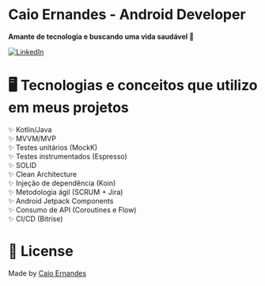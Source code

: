 # Caio Ernandes - Android Developer
<p align="justify"><strong>Amante de tecnologia e buscando uma vida saudável 💪</strong></p>

[![LinkedIn](https://img.shields.io/static/v1?label=@linkedin&message=@caioernandes&color=blue)](https://www.linkedin.com/in/caioernandes/)


# 🖥️ Tecnologias e conceitos que utilizo em meus projetos

✨ Kotlin/Java </br>
✨ MVVM/MVP </br>
✨ Testes unitários (MockK) </br>
✨ Testes instrumentados (Espresso) </br>
✨ SOLID </br>
✨ Clean Architecture </br>
✨ Injeção de dependência (Koin) </br>
✨ Metodologia ágil (SCRUM + Jira) </br>
✨ Android Jetpack Components </br>
✨ Consumo de API (Coroutines e Flow) </br>
✨ CI/CD (Bitrise) </br>

# 📖 License

Made by [Caio Ernandes](https://github.com/caioernandes)
